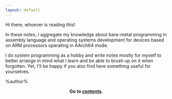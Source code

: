 ```yaml
---
layout: default
---
```


Hi there, whoever is reading this!

In these notes, I aggregate my knowledge about bare-metal programming in assembly language and operating systems development for devices based on ARM processors operating in AArch64 mode.

I do system programming as a hobby and write notes mostly for myself to better arrange in mind what I learn and be able to brush up on it when forgotten. Yet, I'll be happy if you also find here something useful for yourselves.

%author%

<p style="text-align: center;">
  <b>Go to <a href="{{ '/contents.html' | relative_url }}">contents</a>.</b>
</p>
